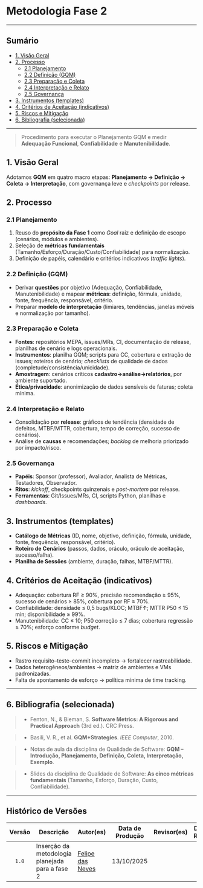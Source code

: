 # Metodologia Fase 2

---
## Sumário
- [1. Visão Geral](#1-visão-geral)
- [2. Processo](#2-processo)
  - [2.1 Planejamento](#21-planejamento)
  - [2.2 Definição (GQM)](#22-definição-gqm)
  - [2.3 Preparação e Coleta](#23-preparação-e-coleta)
  - [2.4 Interpretação e Relato](#24-interpretação-e-relato)
  - [2.5 Governança](#25-governança)
- [3. Instrumentos (templates)](#3-instrumentos-templates)
- [4. Critérios de Aceitação (indicativos)](#4-critérios-de-aceitação-indicativos)
- [5. Riscos e Mitigação](#5-riscos-e-mitigação)
- [6. Bibliografia (selecionada)](#6-bibliografia-selecionada)

---

> Procedimento para executar o Planejamento GQM e medir **Adequação Funcional**, **Confiabilidade** e **Manutenibilidade**.

## 1. Visão Geral
Adotamos **GQM** em quatro macro etapas: **Planejamento → Definição → Coleta → Interpretação**, com governança leve e *checkpoints* por release.

## 2. Processo

### 2.1 Planejamento
1) Reuso do **propósito da Fase 1** como *Goal* raiz e definição de escopo (cenários, módulos e ambientes).
2) Seleção de **métricas fundamentais** (Tamanho/Esforço/Duração/Custo/Confiabilidade) para normalização.
3) Definição de papéis, calendário e critérios indicativos (*traffic lights*).

### 2.2 Definição (GQM)
- Derivar **questões** por objetivo (Adequação, Confiabilidade, Manutenibilidade) e mapear **métricas**: definição, fórmula, unidade, fonte, frequência, responsável, critério.
- Preparar **modelo de interpretação** (limiares, tendências, janelas móveis e normalização por tamanho).

### 2.3 Preparação e Coleta
- **Fontes**: repositórios MEPA, issues/MRs, CI, documentação de release, planilhas de cenário e logs operacionais.
- **Instrumentos**: planilha GQM; scripts para CC, cobertura e extração de issues; roteiros de cenário; *checklists* de qualidade de dados (completude/consistência/unicidade).
- **Amostragem**: cenários críticos **cadastro→análise→relatórios**, por ambiente suportado.
- **Ética/privacidade**: anonimização de dados sensíveis de faturas; coleta mínima.

### 2.4 Interpretação e Relato
- Consolidação por **release**: gráficos de tendência (densidade de defeitos, MTBF/MTTR, cobertura, tempo de correção, sucesso de cenários).
- Análise de **causas** e recomendações; *backlog* de melhoria priorizado por impacto/risco.

### 2.5 Governança
- **Papéis**: Sponsor (professor), Avaliador, Analista de Métricas, Testadores, Observador.
- **Ritos**: *kickoff*, checkpoints quinzenais e *post-mortem* por release.
- **Ferramentas**: Git/Issues/MRs, CI, scripts Python, planilhas e *dashboards*.

## 3. Instrumentos (templates)
- **Catálogo de Métricas** (ID, nome, objetivo, definição, fórmula, unidade, fonte, frequência, responsável, critério).
- **Roteiro de Cenários** (passos, dados, oráculo, oráculo de aceitação, sucesso/falha).
- **Planilha de Sessões** (ambiente, duração, falhas, MTBF/MTTR).

## 4. Critérios de Aceitação (indicativos)
- Adequação: cobertura RF ≥ 90%, precisão recomendação ≥ 95%, sucesso de cenários ≥ 85%, cobertura por RF ≥ 70%.
- Confiabilidade: densidade ≤ 0,5 bugs/KLOC; MTBF↑; MTTR P50 ≤ 15 min; disponibilidade ≥ 99%.
- Manutenibilidade: CC ≤ 10; P50 correção ≤ 7 dias; cobertura regressão ≥ 70%; esforço conforme *budget*.

## 5. Riscos e Mitigação
- Rastro requisito–teste–commit incompleto → fortalecer rastreabilidade.
- Dados heterogêneos/ambientes → matriz de ambientes e VMs padronizadas.
- Falta de apontamento de esforço → política mínima de time tracking.

---

## 6. Bibliografia (selecionada)

> - Fenton, N., & Bieman, S. **Software Metrics: A Rigorous and Practical Approach** (3rd ed.). CRC Press.

> - Basili, V. R., et al. **GQM+Strategies**. *IEEE Computer*, 2010.

> - Notas de aula da disciplina de Qualidade de Software: **GQM – Introdução, Planejamento, Definição, Coleta, Interpretação, Exemplo**.

> - Slides da disciplina de Qualidade de Software: **As cinco métricas fundamentais** (Tamanho, Esforço, Duração, Custo, Confiabilidade).

---

## Histórico de Versões

| Versão | Descrição | Autor(es) | Data de Produção | Revisor(es) | Data de Revisão | Incremento do Revisor|
| :----: | --------- | --------- | :--------------: | ----------- | :-------------: | :-------------: |
| `1.0` | Inserção da metodologia planejada para a fase 2 | [Felipe das Neves](https://github.com/FelipeFreire-gf) | 13/10/2025 | | | |